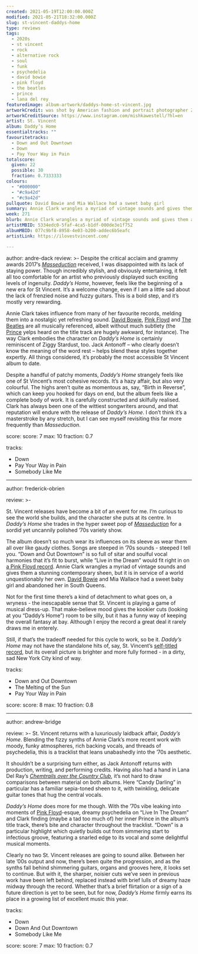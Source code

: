 ```yaml
---
created: 2021-05-19T12:00:00.000Z
modified: 2021-05-21T18:32:00.000Z
slug: st-vincent-daddys-home
type: reviews
tags:
  - 2020s
  - st vincent
  - rock
  - alternative rock
  - soul
  - funk
  - psychedelia
  - david bowie
  - pink floyd
  - the beatles
  - prince
  - lana del rey
featuredimage: album-artwork/daddys-home-st-vincent.jpg
artworkCredit: was shot by American fashion and portrait photographer Zackery Michael, with design by British artist Mishka Westell.
artworkCreditSource: https://www.instagram.com/mishkawestell/?hl=en
artist: St. Vincent
album: Daddy’s Home
essentialtracks: ""
favouritetracks:
  - Down and Out Downtown
  - Down
  - Pay Your Way in Pain
totalscore:
  given: 22
  possible: 30
  fraction: 0.7333333
colours:
  - "#000000"
  - "#c9a42d"
  - "#c9a42d"
pullquote: David Bowie and Mia Wallace had a sweet baby girl
summary: Annie Clark wrangles a myriad of vintage sounds and gives them a stunning contemporary sheen, but it is in service of a world unquestionably her own. David Bowie and Mia Wallace had a sweet baby girl and abandoned her in South Queens.
week: 271
blurb: Annie Clark wrangles a myriad of vintage sounds and gives them a stunning contemporary sheen, but it is in service of a world unquestionably her own. David Bowie and Mia Wallace had a sweet baby girl and abandoned her in South Queens.
artistMBID: 5334edc0-5faf-4ca5-b1df-000de3e1f752
albumMBID: 077c9bf8-8958-4e03-b200-addec6b5eafc
artistLink: https://ilovestvincent.com/

---
```

author: andre-dack
review: >-
  Despite the critical acclaim and grammy awards 2017’s _[Masseduction](/reviews/st-vincent-masseduction/)_ received, I was disappointed with its lack of staying power. Though incredibly stylish, and obviously entertaining, it felt all too comfortable for an artist who previously displayed such exciting levels of ingenuity. _Daddy’s Home_, however, feels like the beginning of a new era for St Vincent. It’s a welcome change, even if I am a little sad about the lack of frenzied noise and fuzzy guitars. This is a bold step, and it’s mostly very rewarding.

  Annie Clark takes influence from many of her favourite records, melding them into a nostalgic yet refreshing sound. [David Bowie](/reviews/david-bowie-hunky-dory/), [Pink Floyd](/reviews/pink-floyd-the-dark-side-of-the-moon/) and [The Beatles](/reviews/the-beatles-revolver/) are all musically referenced, albeit without much subtlety (the [Prince](/reviews/price-purple-rain/) yelps heard on the title track are hugely awkward, for instance). The way Clark embodies the character on _Daddy’s Home_ is certainly reminiscent of Ziggy Stardust, too. Jack Antonoff – who clearly doesn’t know the meaning of the word rest – helps blend these styles together expertly. All things considered, it’s probably the most accessible St Vincent album to date.

  Despite a handful of patchy moments, _Daddy’s Home_ strangely feels like one of St Vincent’s most cohesive records. It’s a hazy affair, but also very colourful. The highs aren’t quite as momentous as, say, “Birth in Reverse”, which can keep you hooked for days on end, but the album feels like a complete body of work. It is carefully constructed and skilfully realised. Clark has always been one of the wittiest songwriters around, and that reputation will endure with the release of _Daddy’s Home_. I don’t think it’s a masterstroke by any stretch, but I can see myself revisiting this far more frequently than _Masseduction_.
  
score:
  score: 7
  max: 10
  fraction: 0.7
  
tracks:
  - Down
  - Pay Your Way in Pain
  - Somebody Like Me

---
author: frederick-obrien

review: >-

  St. Vincent releases have become a bit of an event for me. I’m curious to see the world she builds, and the character she puts at its centre. In _Daddy’s Home_ she trades in the hyper sweet pop of _[Masseduction](/reviews/st-vincent-masseduction/)_ for a sordid yet uncannily polished ’70s variety show. 

  The album doesn’t so much wear its influences on its sleeve as wear them all over like gaudy clothes. Songs are steeped in ’70s sounds - steeped I tell you. “Down and Out Downtown” is so full of sitar and soulful vocal harmonies that it’s fit to burst, while “Live in the Dream” would fit right in on [a Pink Floyd record](/reviews/pink-floyd-the-dark-side-of-the-moon/). Annie Clark wrangles a myriad of vintage sounds and gives them a stunning contemporary sheen, but it is in service of a world unquestionably her own. [David Bowie](/reviews/david-bowie-blackstar/) and Mia Wallace had a sweet baby girl and abandoned her in South Queens.

  Not for the first time there’s a kind of detachment to what goes on, a wryness - the inescapable sense that St. Vincent is playing a game of musical dress-up. That make-believe mood gives the kookier cuts (looking at you “Daddy’s Home”) room to be silly, but it has a funny way of keeping the overall fantasy at bay. Although I enjoy the record a great deal it rarely draws me in enterely.

  Still, if that’s the tradeoff needed for this cycle to work, so be it. _Daddy’s Home_ may not have the standalone hits of, say, St. Vincent’s [self-titled record](/reviews/st-vincent-st-vincent/), but its overall picture is brighter and more fully formed - in a dirty, sad New York City kind of way.
  
tracks:
  - Down and Out Downtown
  - The Melting of the Sun
  - Pay Your Way in Pain

score:
  score: 8
  max: 10
  fraction: 0.8

---
author: andrew-bridge

review: >-
  St. Vincent returns with a luxuriously laidback affair, _Daddy’s Home_. Blending the fizzy synths of Annie Clark’s more recent work with moody, funky atmospheres, rich backing vocals, and threads of psychedelia, this is a tracklist that leans unabashedly into the ’70s aesthetic.

  It shouldn’t be a surprising turn either, as Jack Antonoff returns with production, writing, and performing credits. Having also had a hand in Lana Del Ray’s _[Chemtrails over the Country Club](/reviews/lana-del-rey-chemtrails-over-the-country-club/)_, it’s not hard to draw comparisons between material on both albums. Here “Candy Darling” in particular has a familiar sepia-toned sheen to it, with twinkling, delicate guitar tones that hug the central vocals.

  _Daddy’s Home_ does more for me though. With the ’70s vibe leaking into moments of [Pink Floyd](/reviews/pink-floyd-the-dark-side-of-the-moon/)-esque, dreamy psychedelia on “Live In The Dream” and Clark finding (maybe a tad too much of) her inner Prince in the album’s title track, there’s bite and character throughout the tracklist. “Down” is a particular highlight which quietly builds out from simmering start to infectious groove, featuring a snarled edge to its vocal and some delightful musical moments.

  Clearly no two St. Vincent releases are going to sound alike. Between her late ’00s output and now, there’s been quite the progression, and as the synths fall behind shimmering guitars, organs and grooves here, it looks set to continue. But with it, the sharper, noisier cuts we’ve seen in previous work have been left behind, replaced instead with brief lulls of dreamy haze midway through the record. Whether that’s a brief flirtation or a sign of a future direction is yet to be seen, but for now, _Daddy’s Home_ firmly earns its place in a growing list of excellent music this year.
  
tracks:
  - Down
  - Down And Out Downtown
  - Somebody Like Me
 
score:
  score: 7
  max: 10
  fraction: 0.7
